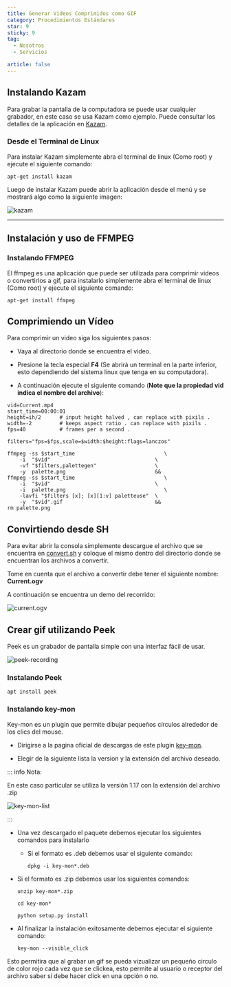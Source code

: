 ```yaml
---
title: Generar Videos Comprimidos como GIF
category: Procedimientos Estándares
star: 9
sticky: 9
tag:
  - Nosotros
  - Servicios

article: false
---
```


## Instalando Kazam

Para grabar la pantalla de la computadora se puede usar cualquier grabador, en este caso se usa Kazam como ejemplo. Puede consultar los detalles de la aplicación en [Kazam](https://launchpad.net/kazam).

### Desde el Terminal de Linux

Para instalar Kazam simplemente abra el terminal de linux (Como root) y ejecute el siguiente comando:

```shell
apt-get install kazam
```

Luego de instalar Kazam puede abrir la aplicación desde el menú y se mostrará algo como la siguiente imagen:

![kazam](/assets/img/about/standard-procedures/Kazam.png)

---

## Instalación y uso de FFMPEG

### Instalando FFMPEG

El ffmpeg es una aplicación que puede ser utilizada para comprimir videos o convertirlos a gif, para instalarlo simplemente abra el terminal de linux (Como root) y ejecute el siguiente comando:

```shell
apt-get install ffmpeg
```

## Comprimiendo un Vídeo

Para comprimir un video siga los siguientes pasos:

- Vaya al directorio donde se encuentra el video.

- Presione la tecla especial **F4** (Se abrirá un terminal en la parte inferior, esto dependiendo del sistema linux que tenga en su computadora). 

- A continuación ejecute el siguiente comando (**Note que la propiedad vid indica el nombre del archivo**):

```shell
vid=Current.mp4
start_time=00:00:01
height=ih/2      # input height halved , can replace with pixils .
width=-2         # keeps aspect ratio . can replace with pixils .
fps=40           # frames per a second .

filters="fps=$fps,scale=$width:$height:flags=lanczos"

ffmpeg -ss $start_time                             \
    -i  "$vid"                                  \
    -vf "$filters,palettegen"                   \
    -y  palette.png                             &&
ffmpeg -ss $start_time                             \
    -i  "$vid"                                  \
    -i  palette.png                                \
    -lavfi "$filters [x]; [x][1:v] paletteuse"  \
    -y  "$vid".gif                              &&
rm palette.png
```

## Convirtiendo desde SH

Para evitar abrir la consola simplemente descargue el archivo que se encuentra en [convert.sh](/assets/img/about/standard-procedures/convert.sh) y coloque el mismo dentro del directorio donde se encuentran los archivos a convertir.

Tome en cuenta que el archivo a convertir debe tener el siguiente nombre: **Current.ogv**

A continuación se encuentra un demo del recorrido:

![current.ogv](/assets/img/about/standard-procedures/Current.ogv.gif)

## Crear gif utilizando Peek

Peek es un grabador de pantalla simple con una interfaz fácil de usar.

![peek-recording](/assets/img/about/standard-procedures/peek-recording-itself.gif)

### Instalando Peek

```shel
apt install peek
```

### Instalando key-mon

Key-mon es un plugin que permite dibujar pequeños círculos alrededor de los clics del mouse.

- Dirigirse a la pagina oficial de descargas de este plugin [key-mon](https://code.google.com/archive/p/key-mon/downloads).

- Elegir de la siguiente lista la version y la extensión del archivo deseado.

::: info Nota:

En este caso particular se utiliza la versión 1.17 con la extensión del archivo .zip

![key-mon-list](/assets/img/about/standard-procedures/key-mon-list.png)

:::

- Una vez descargado el paquete debemos ejecutar los siguientes comandos para instalarlo

  - Si el formato es .deb debemos usar el siguiente comando:

    ```
    dpkg -i key-mon*.deb
    ```

- Si el formato es .zip debemos usar los siguientes comandos:

    ```
    unzip key-mon*.zip
    ```

    ```
    cd key-mon*
    ```

    ```
    python setup.py install
    ```

- Al finalizar la instalación exitosamente debemos ejecutar el siguiente comando:

    ```
    key-mon --visible_click
    ```

Esto permitira que al grabar un gif se pueda vizualizar un pequeño circulo de color rojo cada vez que se clickea, esto permite al usuario o receptor del archivo saber si debe hacer click en una opción o no.
